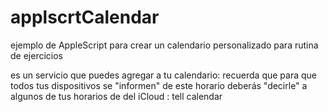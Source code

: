 # applscrtCalendar
ejemplo de AppleScript para crear un calendario personalizado para rutina de ejercicios


es un servicio que puedes agregar a tu calendario:
recuerda que para que todos tus dispositivos se "informen" de este horario deberás "decirle" a algunos de tus horarios de del iCloud  : tell calendar <nombredetucalendario>
